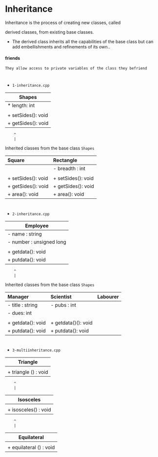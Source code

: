 
# Inheritance 

Inheritance is the process of creating new classes, called 

derived classes, from existing  base classes. 

* The derived class inherits all the capabilities of the base class but can add embellishments and refinements of its own..


#### friends

``` 
They allow access to private variables of the class they befriend 
```
#

* `1-inheritance.cpp`

| Shapes |
|--------------|
| * length: int |
||
| + setSides(): void |
| + getSides(): void |

        ^                      
        |      

  Inherited classes from the base class `Shapes`                 

| Square | Rectangle |
|:----------|:----------|
| | - breadth : int |
|||
| + setSides(): void | + setSides(): void|
| + getSides(): void | + getSides(): void |
| + area(): void | + area(): void | 
#

* `2-inheritance.cpp`

| Employee |
|--------------|
| - name : string|
| - number : unsigned long |
||
| + getdata(): void |
| + putdata(): void |
        ^                      
        |      
  Inherited classes from the base class `Shapes`                 
  
| Manager | Scientist | Labourer |
|:----------|:----------|:----------|
| - title : string| - pubs : int ||
| - dues: int | ||
||||
| + getdata(): void | + getdata()(): void||
| + putdata(): void | + putdata(): void ||
#

* `3-multiinheritance.cpp`

| Triangle |
|--------------|
| |
| + triangle () : void |

        ^                     
        |      

| Isosceles|
|--------------|
| |
| + isosceles() : void |

        ^                      
        |      

| Equilateral|
|--------------|
| |
| + equilateral () : void|


